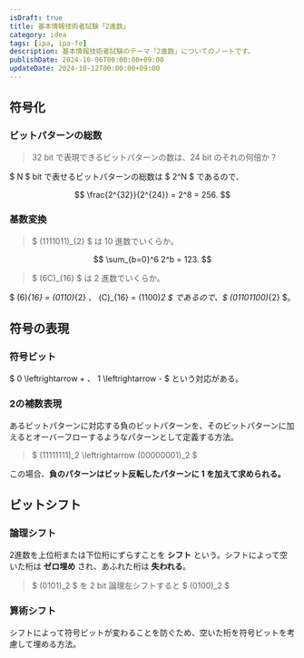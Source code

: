 ```yaml
---
isDraft: true
title: 基本情報技術者試験「2進数」
category: idea
tags: [ipa, ipa-fe]
description: 基本情報技術者試験のテーマ「2進数」についてのノートです。
publishDate: 2024-10-06T00:00:00+09:00
updateDate: 2024-10-12T00:00:00+09:00
---
```


## 符号化

### ビットパターンの総数

> 32 bit で表現できるビットパターンの数は、24 bit のそれの何倍か？

$ N $ bit で表せるビットパターンの総数は $ 2^N $ であるので、

$$
\frac{2^{32}}{2^{24}} = 2^8 = 256.
$$

### 基数変換

> $ (1111011)_{2} $ は 10 進数でいくらか。

$$
\sum_{b=0}^6 2^b = 123.
$$

> $ (6C)_{16} $ は 2 進数でいくらか。

$ (6)_{16} = (0110)_{2} $、$ (C)_{16} = (1100)_2 $ であるので、$ (01101100)_{2} $。

## 符号の表現

### 符号ビット

$ 0 \leftrightarrow + $、$ 1 \leftrightarrow - $ という対応がある。

### 2の補数表現

あるビットパターンに対応する負のビットパターンを、そのビットパターンに加えるとオーバーフローするようなパターンとして定義する方法。

> $ (11111111)_2 \leftrightarrow (00000001)_2 $

この場合、**負のパターンはビット反転したパターンに 1 を加えて求められる。**

## ビットシフト

### 論理シフト

2進数を上位桁または下位桁にずらすことを **シフト** という。シフトによって空いた桁は **ゼロ埋め** され、あふれた桁は **失われる**。

> $ (0101)_2 $ を 2 bit 論理左シフトすると $ (0100)_2 $

### 算術シフト

シフトによって符号ビットが変わることを防ぐため、空いた桁を符号ビットを考慮して埋める方法。